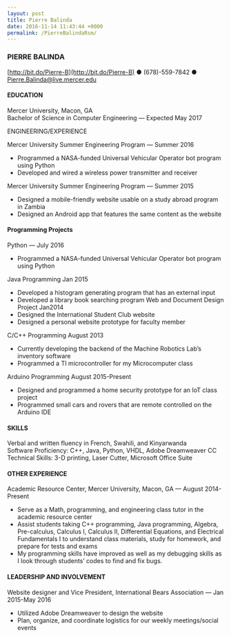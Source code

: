```yaml
---
layout: post
title: Pierre Balinda
date: 2016-11-14 11:43:44 +0000
permalink: /PierreBalindaRsm/
---
```

### **PIERRE BALINDA**

[http://bit.do/Pierre-B](http://bit.do/Pierre-B) ● (678)-559-7842 ● Pierre.Balinda@live.mercer.edu

#### EDUCATION
Mercer University, Macon, GA  
Bachelor of Science in Computer Engineering — Expected May 2017

ENGINEERING/EXPERIENCE	

Mercer University Summer Engineering Program — Summer 2016
- Programmed a NASA-funded Universal Vehicular Operator bot program using Python 
- Developed and wired a wireless power transmitter and receiver 

Mercer University Summer Engineering Program — Summer 2015
- Designed a mobile-friendly website usable on a study abroad program in Zambia
- Designed an Android app that features the same content as the website

#### Programming Projects	

Python — July 2016
- Programmed a NASA-funded Universal Vehicular Operator bot program using Python 

Java Programming								   Jan 2015
- Developed a histogram generating program that has an external input
- Developed a library book searching program
Web and Document Design Project						  Jan2014
- Designed the International Student Club website
- Designed a personal website prototype for faculty member 

C/C++ Programming							  August 2013
- Currently developing the backend of the Machine Robotics Lab’s inventory software
- Programmed a TI microcontroller for my Microcomputer class  

Arduino Programming                                                                                  August 2015-Present
- Designed and programmed a home security prototype for an IoT class project
- Programmed small cars and rovers that are remote controlled on the Arduino IDE	

#### SKILLS	

Verbal and written fluency in French, Swahili, and Kinyarwanda  
Software Proficiency: C++, Java, Python, VHDL, Adobe Dreamweaver CC  
Technical Skills: 3-D printing, Laser Cutter, Microsoft Office Suite

#### OTHER EXPERIENCE	
Academic Resource Center, Mercer University, Macon, GA — August 2014-Present  
- Serve as a Math, programming, and engineering class tutor in the academic resource center
- Assist students taking C++ programming, Java programming, Algebra, Pre-calculus, Calculus I,  Calculus II, Differential Equations, and Electrical Fundamentals I to understand class materials, study for homework, and prepare for tests and exams
- My programming skills have improved as well as my debugging skills as I look through students’ codes to find and fix bugs. 

#### LEADERSHIP AND INVOLVEMENT	
Website designer and Vice President, International Bears Association — Jan 2015-May 2016
- Utilized Adobe Dreamweaver to design the website 
- Plan, organize, and coordinate logistics for our weekly meetings/social events
